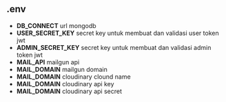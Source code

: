 ## .env

* **DB_CONNECT** url mongodb
* **USER_SECRET_KEY** secret key untuk membuat dan validasi user token jwt 
* **ADMIN_SECRET_KEY** secret key untuk membuat dan validasi admin token jwt
* **MAIL_API** mailgun api
* **MAIL_DOMAIN** mailgun domain
* **MAIL_DOMAIN** cloudinary clound name
* **MAIL_DOMAIN** cloudinary api key
* **MAIL_DOMAIN** cloudinary api secret
